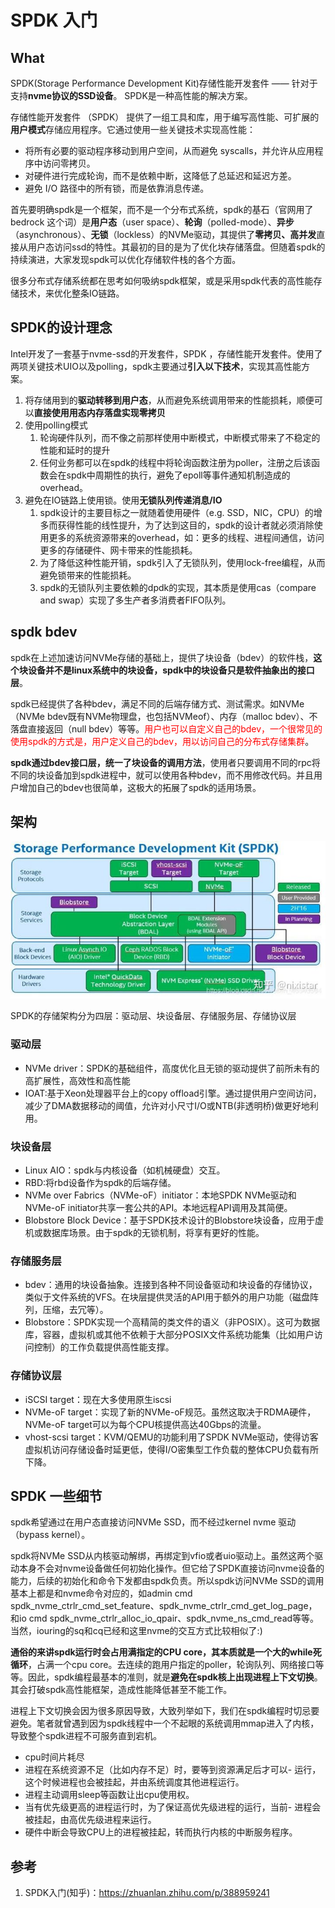 # SPDK 入门

## What

SPDK(Storage Performance Development Kit)存储性能开发套件 —— 针对于支持**nvme协议的SSD设备**。 SPDK是一种高性能的解决方案。

存储性能开发套件 （SPDK） 提供了一组工具和库，用于编写高性能、可扩展的**用户模式**存储应用程序。它通过使用一些关键技术实现高性能：

- 将所有必要的驱动程序移动到用户空间，从而避免 syscalls，并允许从应用程序中访问零拷贝。
- 对硬件进行完成轮询，而不是依赖中断，这降低了总延迟和延迟方差。
- 避免 I/O 路径中的所有锁，而是依靠消息传递。

首先要明确spdk是一个框架，而不是一个分布式系统，spdk的基石（官网用了bedrock 这个词）是**用户态**（user space）、**轮询**（polled-mode）、**异步**（asynchronous）、**无锁**（lockless）的NVMe驱动，其提供了**零拷贝、高并发**直接从用户态访问ssd的特性。其最初的目的是为了优化块存储落盘。但随着spdk的持续演进，大家发现spdk可以优化存储软件栈的各个方面。

很多分布式存储系统都在思考如何吸纳spdk框架，或是采用spdk代表的高性能存储技术，来优化整条IO链路。

## SPDK的设计理念

Intel开发了一套基于nvme-ssd的开发套件，SPDK ，存储性能开发套件。使用了两项关键技术UIO以及polling，spdk主要通过**引入以下技术**，实现其高性能方案。

1. 将存储用到的**驱动转移到用户态**，从而避免系统调用带来的性能损耗，顺便可以**直接使用用态内存落盘实现零拷贝**
2. 使用polling模式
   1. 轮询硬件队列，而不像之前那样使用中断模式，中断模式带来了不稳定的性能和延时的提升
   2. 任何业务都可以在spdk的线程中将轮询函数注册为poller，注册之后该函数会在spdk中周期性的执行，避免了epoll等事件通知机制造成的overhead。
3. 避免在IO链路上使用锁。使用**无锁队列传递消息/IO**
   1. spdk设计的主要目标之一就随着使用硬件（e.g. SSD，NIC，CPU）的增多而获得性能的线性提升，为了达到这目的，spdk的设计者就必须消除使用更多的系统资源带来的overhead，如：更多的线程、进程间通信，访问更多的存储硬件、网卡带来的性能损耗。
   2. 为了降低这种性能开销，spdk引入了无锁队列，使用lock-free编程，从而避免锁带来的性能损耗。
   3. spdk的无锁队列主要依赖的dpdk的实现，其本质是使用cas（compare and swap）实现了多生产者多消费者FIFO队列。

## spdk bdev

spdk在上述加速访问NVMe存储的基础上，提供了块设备（bdev）的软件栈，**这个块设备并不是linux系统中的块设备，spdk中的块设备只是软件抽象出的接口层**。

spdk已经提供了各种bdev，满足不同的后端存储方式、测试需求。如NVMe （NVMe bdev既有NVMe物理盘，也包括NVMeof）、内存（malloc bdev）、不落盘直接返回（null bdev）等等。<font color=red>用户也可以自定义自己的bdev，一个很常见的使用spdk的方式是，用户定义自己的bdev，用以访问自己的分布式存储集群</font>。

**spdk通过bdev接口层，统一了块设备的调用方法**，使用者只要调用不同的rpc将不同的块设备加到spdk进程中，就可以使用各种bdev，而不用修改代码。并且用户增加自己的bdev也很简单，这极大的拓展了spdk的适用场景。

## 架构

![](images/Markdown-image-2022-04-20-15-59-19.png)

SPDK的存储架构分为四层：驱动层、块设备层、存储服务层、存储协议层

### 驱动层

- NVMe driver：SPDK的基础组件，高度优化且无锁的驱动提供了前所未有的高扩展性，高效性和高性能
- IOAT:基于Xeon处理器平台上的copy offload引擎。通过提供用户空间访问，减少了DMA数据移动的阈值，允许对小尺寸I/O或NTB(非透明桥)做更好地利用。

### 块设备层

- Linux AIO：spdk与内核设备（如机械硬盘）交互。
- RBD:将rbd设备作为spdk的后端存储。
- NVMe over Fabrics（NVMe-oF）initiator：本地SPDK NVMe驱动和NVMe-oF initiator共享一套公共的API。本地远程API调用及其简便。 
- Blobstore Block Device：基于SPDK技术设计的Blobstore块设备，应用于虚机或数据库场景。由于spdk的无锁机制，将享有更好的性能。

### 存储服务层

- bdev：通用的块设备抽象。连接到各种不同设备驱动和块设备的存储协议，类似于文件系统的VFS。在块层提供灵活的API用于额外的用户功能（磁盘阵列，压缩，去冗等）。 
- Blobstore：SPDK实现一个高精简的类文件的语义（非POSIX）。这可为数据库，容器，虚拟机或其他不依赖于大部分POSIX文件系统功能集（比如用户访问控制）的工作负载提供高性能支撑。

### 存储协议层

- iSCSI target：现在大多使用原生iscsi
- NVMe-oF target：实现了新的NVMe-oF规范。虽然这取决于RDMA硬件，NVMe-oF target可以为每个CPU核提供高达40Gbps的流量。 
- vhost-scsi target：KVM/QEMU的功能利用了SPDK NVMe驱动，使得访客虚拟机访问存储设备时延更低，使得I/O密集型工作负载的整体CPU负载有所下降。

## SPDK 一些细节

spdk希望通过在用户态直接访问NVMe SSD，而不经过kernel nvme 驱动（bypass kernel）。

spdk将NVMe SSD从内核驱动解绑，再绑定到vfio或者uio驱动上。虽然这两个驱动本身不会对nvme设备做任何初始化操作。但它给了SPDK直接访问nvme设备的能力，后续的初始化和命令下发都由spdk负责。所以spdk访问NVMe SSD的调用基本上都是和nvme命令对应的，如admin cmd spdk_nvme_ctrlr_cmd_set_feature、spdk_nvme_ctrlr_cmd_get_log_page，和io cmd spdk_nvme_ctrlr_alloc_io_qpair、spdk_nvme_ns_cmd_read等等。当然，iouring的sq和cq已经和这里nvme的交互方式比较相似了:)

**通俗的来讲spdk运行时会占用满指定的CPU core，其本质就是一个大的while死循环**，占满一个cpu core。去连续的跑用户指定的poller，轮询队列、网络接口等等。因此，spdk编程最基本的准则，就是**避免在spdk核上出现进程上下文切换**。其会打破spdk高性能框架，造成性能降低甚至不能工作。

进程上下文切换会因为很多原因导致，大致列举如下，我们在spdk编程时切忌要避免。笔者就曾遇到因为spdk线程中一个不起眼的系统调用mmap进入了内核，导致整个spdk进程不可服务直到宕机。

- cpu时间片耗尽
- 进程在系统资源不足（比如内存不足）时，要等到资源满足后才可以- 运行，这个时候进程也会被挂起，并由系统调度其他进程运行。
- 进程主动调用sleep等函数让出cpu使用权。
- 当有优先级更高的进程运行时，为了保证高优先级进程的运行，当前- 进程会被挂起，由高优先级进程来运行。
- 硬件中断会导致CPU上的进程被挂起，转而执行内核的中断服务程序。



## 参考

1. SPDK入门(知乎)：<https://zhuanlan.zhihu.com/p/388959241>
